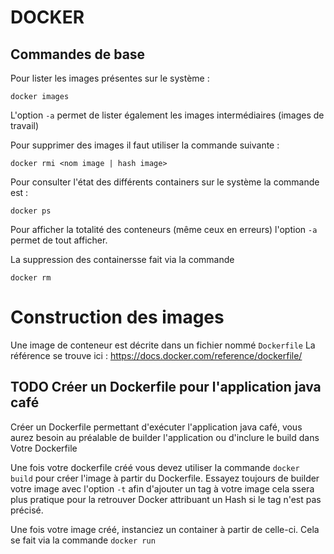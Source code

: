 # DOCKER

## Commandes de base

Pour lister les images présentes sur le système : 

`docker images`

L'option `-a` permet de lister également les images intermédiaires (images de travail)

Pour supprimer des images il faut utiliser la commande suivante  : 

`docker rmi <nom image | hash image>`

Pour consulter l'état des différents containers sur le système la commande est : 

`docker ps`

Pour afficher la totalité des conteneurs (même ceux en erreurs) l'option `-a` permet de tout afficher.

La suppression des containersse fait via la commande 

`docker rm`

# Construction des images

Une image de conteneur est décrite dans un fichier nommé `Dockerfile`
La référence se trouve ici : https://docs.docker.com/reference/dockerfile/

## TODO Créer un Dockerfile pour l'application java café 

Créer un Dockerfile permettant d'exécuter l'application java café, vous aurez besoin au préalable de builder l'application 
ou d'inclure le build dans Votre Dockerfile

Une fois votre dockerfile créé vous devez utiliser la commande `docker build` pour créer l'image à partir du Dockerfile.
Essayez toujours de builder votre image avec l'option `-t` afin d'ajouter un tag à votre image cela ssera plus pratique pour la retrouver
Docker attribuant un Hash si le tag n'est pas précisé.

Une fois votre image créé, instanciez un container à partir de celle-ci.
Cela se fait via la commande `docker run`

